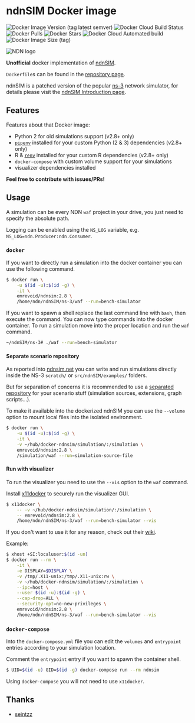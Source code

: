 # ndnSIM Docker image

![Docker Image Version (tag latest semver)](https://img.shields.io/docker/v/emrevoid/ndnsim/2.8?logo=docker)
![Docker Cloud Build Status](https://img.shields.io/docker/cloud/build/emrevoid/ndnsim?logo=docker)
![Docker Pulls](https://img.shields.io/docker/pulls/emrevoid/ndnsim?logo=docker)
![Docker Stars](https://img.shields.io/docker/stars/emrevoid/ndnsim?logo=docker)
![Docker Cloud Automated build](https://img.shields.io/docker/cloud/automated/emrevoid/ndnsim?logo=docker)
![Docker Image Size (tag)](https://img.shields.io/docker/image-size/emrevoid/ndnsim/2.8?logo=docker)

![NDN logo](https://ndnsim.net/current/_static/ndn-logo.png)

**Unofficial** docker implementation of [ndnSIM](http://ndnsim.net/).

`Dockerfile`s can be found in the [repository page](https://github.com/fam4r/docker-ndnsim).

ndnSIM is a patched version of the popular [ns-3](https://www.nsnam.org/) network simulator, for details please visit the [ndnSIM Introduction page](https://ndnsim.net/current/intro.html).

## Features

Features about that Docker image:
- Python 2 for old simulations support (v2.8+ only)
- [`pipenv`](https://github.com/pypa/pipenv) installed for your custom Python (2 & 3) dependencies (v2.8+ only)
- R & [`renv`](https://github.com/rstudio/renv) installed for your custom R dependencies (v2.8+ only)
- `docker-compose` with custom volume support for your simulations
- visualizer dependencies installed

**Feel free to contribute with issues/PRs!**

## Usage

A simulation can be every NDN `waf` project in your drive, you just need to
specify the absolute path.

Logging can be enabled using the `NS_LOG` variable, e.g. `NS_LOG=ndn.Producer:ndn.Consumer`.

### `docker`

If you want to directly run a simulation into the docker container you can use
the following command.

```bash
$ docker run \
    -u $(id -u):$(id -g) \
    -it \
    emrevoid/ndnsim:2.8 \
    /home/ndn/ndnSIM/ns-3/waf --run=bench-simulator
```

If you want to spawn a shell replace the last command line with `bash`, then
execute the command. You can now type commands into the docker container. To run
a simulation move into the proper location and run the `waf` command.

```bash
~/ndnSIM/ns-3# ./waf --run=bench-simulator
```

#### Separate scenario repository

As reported into [ndnsim.net](https://ndnsim.net/current/getting-started.html#simulating-using-ndnsim)
you can write and run simulations directly inside the NS-3 `scratch/` or `src/ndnSIM/examples/` folders.

But for separation of concerns it is recommended to use a [separated repository](https://github.com/named-data-ndnSIM/scenario-template) for your scenario stuff (simulation sources, extensions, graph scripts...).

To make it available into the dockerized ndnSIM you can use the `--volume` option to mount local files into the isolated environment.

```bash
$ docker run \
    -u $(id -u):$(id -g) \
    -it \
    -v ~/hub/docker-ndnsim/simulation/:/simulation \
    emrevoid/ndnsim:2.8 \
    /simulation/waf --run=simulation-source-file
```

#### Run with visualizer

To run the visualizer you need to use the `--vis` option to the `waf` command.

Install [x11docker](https://github.com/mviereck/x11docker) to securely run the
visualizer GUI.
```bash
$ x11docker \
    -- -v ~/hub/docker-ndnsim/simulation/:/simulation \
    -- emrevoid/ndnsim:2.8 \
    /home/ndn/ndnSIM/ns-3/waf --run=bench-simulator --vis
```

If you don't want to use it for any reason, check out their
[wiki](https://github.com/mviereck/x11docker/wiki/Short-setups-to-provide-X-display-to-container#sharing-host-x-display-for-single-applications).

Example:

```bash
$ xhost +SI:localuser:$(id -un)
$ docker run --rm \
    -it \
    -e DISPLAY=$DISPLAY \
    -v /tmp/.X11-unix:/tmp/.X11-unix:rw \
    -v ~/hub/docker-ndnsim/simulation/:/simulation \
    --ipc=host \
    --user $(id -u):$(id -g) \
    --cap-drop=ALL \
    --security-opt=no-new-privileges \
    emrevoid/ndnsim:2.8 \
    /home/ndn/ndnSIM/ns-3/waf --run=bench-simulator --vis
```

### `docker-compose`

Into the `docker-compose.yml` file you can edit the `volumes` and `entrypoint`
entries according to your simulation location.

Comment the `entrypoint` entry if you want to spawn the container shell.

```bash
$ UID=$(id -u) GID=$(id -g) docker-compose run --rm ndnsim
```

Using `docker-compose` you will not need to use `x11docker`.


## Thanks

- [seintzz](https://github.com/seintzz)
